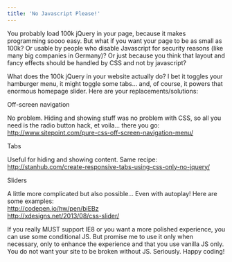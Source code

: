 ```yaml
---
title: 'No Javascript Please!'
---
```



You probably load 100k jQuery in your page, because it makes programming soooo easy. But what if you want your page to be as small as 100k? Or usable by people who disable Javascript for security reasons (like many big companies in Germany)? Or just because you think that layout and fancy effects should be handled by CSS and not by javascript?

What does the 100k jQuery in your website actually do? I bet it toggles your hamburger menu, it might toggle some tabs… and, of course, it powers that enormous homepage slider. Here are your replacements/solutions:

Off-screen navigation

No problem. Hiding and showing stuff was no problem with CSS, so all you need is the radio button hack, et voila… there you go:
<br>http://www.sitepoint.com/pure-css-off-screen-navigation-menu/

Tabs

Useful for hiding and showing content. Same recipe:
<br>http://stanhub.com/create-responsive-tabs-using-css-only-no-jquery/

Sliders

A little more complicated but also possible… Even with autoplay! Here are some examples:
<br>http://codepen.io/hw/pen/biEBz
<br>http://xdesigns.net/2013/08/css-slider/

If you really MUST support IE8 or you want a more polished experience, you can use some conditional JS. But promise me to use it only when necessary, only to enhance the experience and that you use vanilla JS only. You do not want your site to be broken without JS. Seriously. Happy coding!